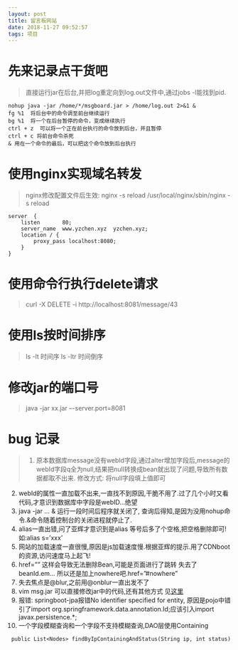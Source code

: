 ```yaml
---
layout: post
title: 留言板网站
date: 2018-11-27 09:52:57
tags: 项目
---
```

# 先来记录点干货吧
>直接运行jar在后台,并把log重定向到log.out文件中,通过jobs -l能找到pid.
```
nohup java -jar /home/*/msgboard.jar > /home/log.out 2>&1 &
fg %1  将后台中的命令调至前台继续运行
bg %1  将一个在后台暂停的命令，变成继续执行
ctrl + z  可以将一个正在前台执行的命令放到后台，并且暂停
ctrl + c 将前台命令杀死
& 用在一个命令的最后，可以把这个命令放到后台执行
```

# 使用nginx实现域名转发
>nginx修改配置文件后生效: nginx -s reload
/usr/local/nginx/sbin/nginx -s reload

```
server  {  
	listen       80;  
	server_name  www.yzchen.xyz  yzchen.xyz;  
	location / {
		proxy_pass localhost:8080;
	}
}
```
# 使用命令行执行delete请求
>curl -X DELETE -i http://localhost:8081/message/43
# 使用ls按时间排序
> ls -lt 时间序
ls -ltr 时间倒序

# 修改jar的端口号
>java -jar xx.jar –-server.port=8081

# bug 记录
>1. 原本数据库message没有webId字段,通过alter增加字段后,message的webId字段q全为null,结果把null转换成bean就出现了问题,导致所有数据都取不出来.
修改方式: 将null字段填上值即可
2. webId的属性一直加载不出来,一直找不到原因,干脆不用了.过了几个小时又看代码,才意识到数据库中字段是webID…绝望
3. java -jar … & 运行一段时间后程序就关闭了, 查询后得知,是因为没用nohup命令.&命令随着控制台的关闭进程就停止了.
4. alias一直出错,问了亚辉才意识到是alias 等号后多了个空格,把空格删除即可! 如:alias s=’xxx’
5.  网站的加载速度一直很慢,原因是js加载速度慢.根据亚辉的提示.用了CDNboot的资源,访问速度马上起飞!
6. href=”” 这样会导致无法删除Bean,可能是页面进行了跳转 失去了beanId.em… 所以还是加上nowhere吧.href=”#nowhere” 
7. 失去焦点是@blur,之前用@onblur一直出发不了
8. vim msg.jar 可以直接修改jar中的代码,还有其他方式 见[这里](https://blog.csdn.net/daydayupzzc/article/details/80816529)
9. 报错: springboot-jpa报错No identifier specified for entity, 原因是pojo中错引了import org.springframework.data.annotation.Id;应该引入import javax.persistence.*;
10. 一个字段模糊查询和一个字段不支持模糊查询,DAO层使用Containing
```
 public List<Nodes> findByIpContainingAndStatus(String ip, int status)
```
